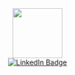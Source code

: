 <div id="header" align="center">

  <img src="https://media.giphy.com/media/YRMb6dd7zprS00JdGZ/giphy.gif" width="100"/>
  
  <div id="badges">
    <a href="https://www.linkedin.com/in/kolbeko/">
      <img src="https://img.shields.io/badge/LinkedIn-blue?style=for-the-badge&logo=linkedin&logoColor=white" alt="LinkedIn Badge"/>
    </a>
  </div>

  <img src="https://komarev.com/ghpvc/?username=ikolbeko&style=flat-square&color=blue" alt=""/>

</div>